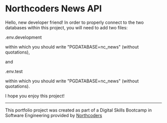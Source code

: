 # Northcoders News API

Hello, new developer friend! In order to properly connect to the two databases within this project, you will need to add two files:

.env.development

within which you should write "PGDATABASE=nc_news" (without quotations),

and

.env.test

within which you should write "PGDATABASE=nc_news" (without quotations).

I hope you enjoy this project!





--- 

This portfolio project was created as part of a Digital Skills Bootcamp in Software Engineering provided by [Northcoders](https://northcoders.com/)
